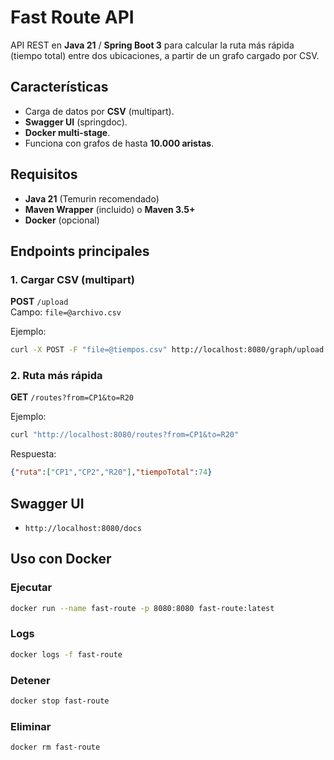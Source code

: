 # Fast Route API

API REST en **Java 21** / **Spring Boot 3** para calcular la ruta más rápida (tiempo total) entre dos ubicaciones, a partir de un grafo cargado por CSV.

## Características
- Carga de datos por **CSV** (multipart).
- **Swagger UI** (springdoc).
- **Docker multi-stage**.
- Funciona con grafos de hasta **10.000 aristas**.

## Requisitos
- **Java 21** (Temurin recomendado)
- **Maven Wrapper** (incluido) o **Maven 3.5+**
- **Docker** (opcional)

## Endpoints principales

### 1. Cargar CSV (multipart)
**POST** `/upload`  
Campo: `file=@archivo.csv`

Ejemplo:
```bash
curl -X POST -F "file=@tiempos.csv" http://localhost:8080/graph/upload
```

### 2. Ruta más rápida
**GET** `/routes?from=CP1&to=R20`

Ejemplo:
```bash
curl "http://localhost:8080/routes?from=CP1&to=R20"
```

Respuesta:
```json
{"ruta":["CP1","CP2","R20"],"tiempoTotal":74}
```

## Swagger UI
- `http://localhost:8080/docs`

## Uso con Docker

### Ejecutar
```bash
docker run --name fast-route -p 8080:8080 fast-route:latest
```

### Logs
```bash
docker logs -f fast-route
```

### Detener
```bash
docker stop fast-route
```

### Eliminar
```bash
docker rm fast-route
```
